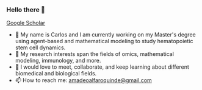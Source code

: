 ### Hello there 👋  
[Google Scholar](https://scholar.google.com/citations?user=5SsaCjsAAAAJ&hl=e)



- 🔭 My name is Carlos and I am currently working on my Master's degree using agent-based and mathematical modeling to study hematopoietic stem cell dynamics. 
- 🌱 My research interests span the fields of omics, mathematical modeling, immunology, and more. 
- 👯 I would love to meet, collaborate, and keep learning about different biomedical and biological fields.
- 📫 How to reach me: amadeoalfaroquinde@gmail.com



